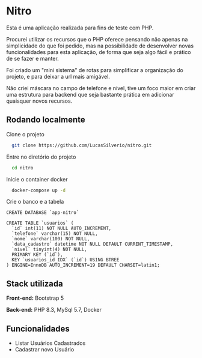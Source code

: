 
# Nitro
Esta é uma aplicação realizada para fins de teste com PHP.

Procurei utilizar os recursos que o PHP oferece pensando não apenas na simplicidade do que foi pedido, mas na possibilidade de desenvolver novas funcionalidades para esta aplicação, de forma que seja algo fácil e prático de se fazer e manter.

Foi criado um "mini sistema" de rotas para simplificar a organização do projeto, e para deixar a url mais amigável.

Não criei máscara no campo de telefone e nível, tive um foco maior em criar uma estrutura para backend que seja bastante prática em adicionar quaisquer novos recursos.


## Rodando localmente

Clone o projeto

```bash
  git clone https://github.com/LucasSilverio/nitro.git
```

Entre no diretório do projeto

```bash
  cd nitro
```

Inicie o container docker

```bash
  docker-compose up -d 
```

Crie o banco e a tabela

```
CREATE DATABASE `app-nitro` 

CREATE TABLE `usuarios` (
  `id` int(11) NOT NULL AUTO_INCREMENT,
  `telefone` varchar(15) NOT NULL,
  `nome` varchar(100) NOT NULL,
  `data_cadastro` datetime NOT NULL DEFAULT CURRENT_TIMESTAMP,
  `nivel` tinyint(4) NOT NULL,
  PRIMARY KEY (`id`),
  KEY `usuarios_id_IDX` (`id`) USING BTREE
) ENGINE=InnoDB AUTO_INCREMENT=19 DEFAULT CHARSET=latin1;
```


## Stack utilizada

**Front-end:** Bootstrap 5

**Back-end:** PHP 8.3, MySql 5.7, Docker


## Funcionalidades

- Listar Usuários Cadastrados
- Cadastrar novo Usuário

